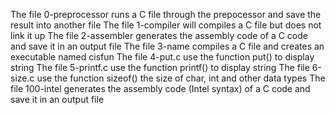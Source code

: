 The file 0-preprocessor runs a C file through the prepocessor and save the result into another file
The file 1-compiler will compiles a C file but does not link it up
The file 2-assembler generates the assembly code of a C code and save it in an output file
The file 3-name compiles a C file and creates an executable named cisfun
The file 4-put.c use the function put() to display string
The file 5-printf.c use the function printf() to display string
The file 6-size.c use the function sizeof() the size of char, int and other data types
The  file 100-intel generates the assembly code (Intel syntax) of a C code and save it in an output file
